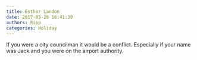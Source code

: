 ```yaml
---
title: Esther Landon
date: 2017-05-26 16:41:30
authors: Ripp
categories: Holiday
---
```


 If you were a city councilman it would be a conflict. Especially if your name was Jack and you were on the airport authority.